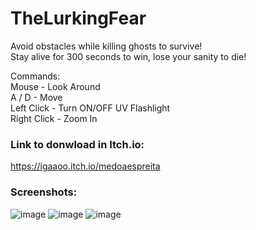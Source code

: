 # TheLurkingFear
Avoid obstacles while killing ghosts to survive! <br/>
Stay alive for 300 seconds to win, lose your sanity to die!

Commands: <br/>
Mouse - Look Around <br/>
A / D - Move <br/>
Left Click - Turn ON/OFF UV Flashlight <br/>
Right Click - Zoom In <br/>

### Link to donwload in Itch.io:
<a href="https://igaaoo.itch.io/medoaespreita" target="_blank"> https://igaaoo.itch.io/medoaespreita </a>

### Screenshots:
![image](https://user-images.githubusercontent.com/88206626/178747071-23e4e427-6b63-476c-844e-200339a4a7b2.png)
![image](https://user-images.githubusercontent.com/88206626/178747093-0a2e18f4-6311-4cb1-8759-2ca36c6f15c6.png)
![image](https://user-images.githubusercontent.com/88206626/178747111-b03a7b8a-dd0c-4f5c-a002-6346145ac027.png)

